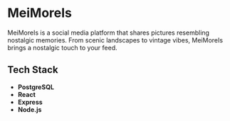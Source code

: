 # MeiMoreIs

MeiMoreIs is a social media platform that shares pictures resembling nostalgic memories. From scenic landscapes to vintage vibes, MeiMoreIs brings a nostalgic touch to your feed.

## Tech Stack

- **PostgreSQL**
- **React** 
- **Express** 
- **Node.js** 
